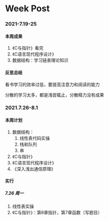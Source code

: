 # Week Post


### 2021-7.19-25

#### 本周成果

1. 《C与指针》看完
2. 《C语言现代程序设计》
3. 数据结构：学习链表理论知识

#### 反思总结

看书学习的效率过低，要提高注意力和阅读的能力

分散的学习太多，都是浅尝辄止，分散精力没有成果



### 2021.7.26-8.1

#### 本周计划

1. 数据结构：
   1. 线性表代码实操
   2. 栈和队列
   3. 串
2. 《C与指针》
3. 《C语言现代程序设计》
4. 《深入浅出通信原理》

#### 实行

##### 7.26 周一

1. 线性表实操
2. 《C与指针》：第6章指针，第7章函数（写题目）
